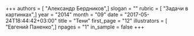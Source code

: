 +++
authors = [ "Александр Бердников",]
slogan = ""
rubric = [ "Задачи в картинках",]
year = "2014"
month = "09"
date = "2017-05-24T18:44:42+03:00"
title = "Тени"
first_page = "12"
illustrators = [ "Евгений Паненко",]
npages = "1"
in_sample = false
+++
